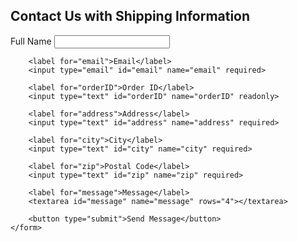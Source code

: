 <!DOCTYPE html>
<html lang="en">
<head>
    <meta charset="UTF-8">
    <meta name="viewport" content="width=device-width, initial-scale=1.0">
    <title>Contact Us - Phenibut HCL Budet</title>
    <link rel="stylesheet" href="style.css">
    <script>
        // JavaScript function to generate a unique Order ID
        function generateOrderID() {
            const orderID = 'PH' + Math.floor(100000 + Math.random() * 900000);
            document.getElementById('orderID').value = orderID;
        }
    </script>
</head>
<body onload="generateOrderID()">
    <h2>Contact Us with Shipping Information</h2>
    <form id="contactForm" action="https://formspree.io/f/mrbgeqaw" method="POST">
        <label for="name">Full Name</label>
        <input type="text" id="name" name="name" required>

        <label for="email">Email</label>
        <input type="email" id="email" name="email" required>

        <label for="orderID">Order ID</label>
        <input type="text" id="orderID" name="orderID" readonly>

        <label for="address">Address</label>
        <input type="text" id="address" name="address" required>

        <label for="city">City</label>
        <input type="text" id="city" name="city" required>

        <label for="zip">Postal Code</label>
        <input type="text" id="zip" name="zip" required>

        <label for="message">Message</label>
        <textarea id="message" name="message" rows="4"></textarea>

        <button type="submit">Send Message</button>
    </form>
</body>
</html>
